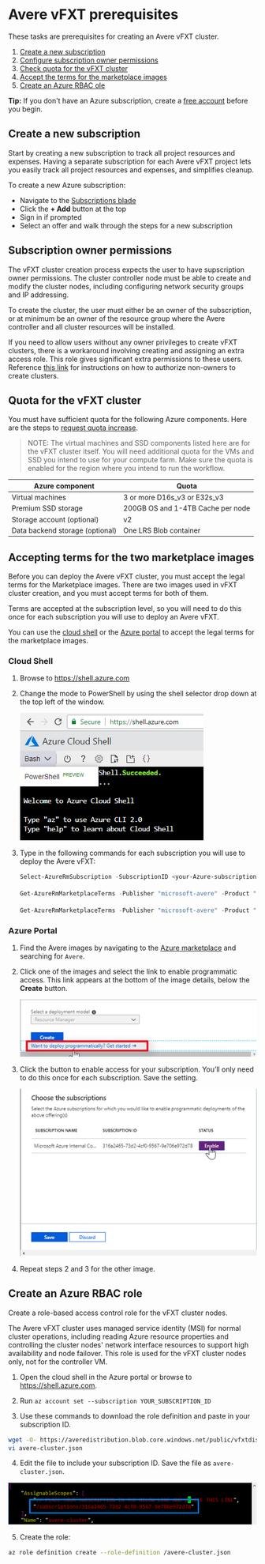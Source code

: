 # Avere vFXT prerequisites

These tasks are prerequisites for creating an Avere vFXT cluster.

1. [Create a new subscription](#create-a-new-subscription)
1. [Configure subscription owner permissions](#subscription-owner-permissions)
1. [Check quota for the vFXT cluster](#quota-for-the-vfxt-cluster)
1. [Accept the terms for the marketplace images](#accepting-terms-for-the-two-marketplace-images)
1. [Create an Azure RBAC ole](#create-an-azure-rbac-role)

**Tip:** If you don't have an Azure subscription, create a [free account](https://azure.microsoft.com/free/?WT.mc_id=A261C142F) before you begin.

## Create a new subscription

Start by creating a new subscription to track all project resources and expenses. Having a separate subscription for each Avere vFXT project lets you easily track all project resources and expenses, and simplifies cleanup.  

To create a new Azure subscription: 

- Navigate to the [Subscriptions blade](https://ms.portal.azure.com/#blade/Microsoft_Azure_Billing/SubscriptionsBlade)
- Click the **+ Add** button at the top
- Sign in if prompted
- Select an offer and walk through the steps for a new subscription

## Subscription owner permissions

The vFXT cluster creation process expects the user to have supscription owner permissions. The cluster controller node must be able to create and modify the cluster nodes, including configuring network security groups and IP addressing.

To create the cluster, the user must either be an owner of the subscription, or at minimum be an owner of the resource group where the Avere controller and all cluster resources will be installed. 

If you need to allow users without any owner privileges to create vFXT clusters, there is a workaround involving creating and assigning an extra access role. This role gives significant extra permissions to these users. Reference [this link](non_owner.md) for instructions on how to authorize non-owners to create clusters.

## Quota for the vFXT cluster
You must have sufficient quota for the following Azure components. Here are the steps to [request quota increase](https://docs.microsoft.com/en-us/azure/azure-supportability/resource-manager-core-quotas-request).

> NOTE: The virtual machines and SSD components listed here are for the vFXT cluster itself. You will need additional quota for the VMs and SSD you intend to use for your compute farm.  Make sure the quota is enabled for the region where you intend to run the workflow.

|Azure component|Quota|
|----------|-----------|
|Virtual machines|3 or more D16s_v3 or E32s_v3|
|Premium SSD storage|200GB OS and 1-4TB Cache per node|
|Storage account (optional) |v2|
|Data backend storage (optional) |One LRS Blob container |

## Accepting terms for the two marketplace images

Before you can deploy the Avere vFXT cluster, you must accept the legal terms for the Marketplace images. There are two images used in vFXT cluster creation, and you must accept terms for both of them.  

Terms are accepted at the subscription level, so you will need to do this once for each subscription you will use to deploy an Avere vFXT.

You can use the [cloud shell](#cloud-shell) or the [Azure portal](#azure-portal) to accept the legal terms for the marketplace images.



### Cloud Shell

1. Browse to https://shell.azure.com

2. Change the mode to PowerShell by using the shell selector drop down at the top left of the window.

   <img src="images/cloud_shell_powershell.png">

3. Type in the following commands for each subscription you will use to deploy the Avere vFXT:

   ```powershell
   Select-AzureRmSubscription -SubscriptionID <your-Azure-subscription-id>

   Get-AzureRmMarketplaceTerms -Publisher "microsoft-avere" -Product "vfxt" -Name "avere-vfxt-controller" | Set-AzureRmMarketplaceTerms -Accept

   Get-AzureRmMarketplaceTerms -Publisher "microsoft-avere" -Product "vfxt" -Name "avere-vfxt-node" | Set-AzureRmMarketplaceTerms -Accept
   ```
   
### Azure Portal

1. Find the Avere images by navigating to the [Azure marketplace](https://ms.portal.azure.com/#blade/Microsoft_Azure_Marketplace/GalleryFeaturedMenuItemBlade/selectedMenuItemId/home) and searching for ``Avere``.

2. Click one of the images and select the link to enable programmatic access. This link appears at the bottom of the image details, below the **Create** button.  

   <img src="images/2 - programmatic access link b.png">
   
3. Click the button to enable access for your subscription. You’ll only need to do this once for each subscription. Save the setting. 

   <img src="images/3 - enable programmatic access b.png">

4. Repeat steps 2 and 3 for the other image. 

## Create an Azure RBAC role

Create a role-based access control role for the vFXT cluster nodes. 

The Avere vFXT cluster uses managed service identity (MSI) for normal cluster operations, including reading Azure resource properties and controlling the cluster nodes' network interface resources to support high availability and node failover. This  role is used for the vFXT cluster nodes only, not for the controller VM.

1. Open the cloud shell in the Azure portal or browse to https://shell.azure.com.

2. Run ```az account set --subscription YOUR_SUBSCRIPTION_ID```

3. Use these commands to download the role definition and paste in your subscription ID. 

```bash
wget -O- https://averedistribution.blob.core.windows.net/public/vfxtdistdoc.tgz | tar zxf - avere-cluster.json
vi avere-cluster.json
```

4. Edit the file to include your subscription ID. Save the file as ``avere-cluster.json``. 

<img src="images/12pastesubid.png">

5. Create the role:  

```bash
az role definition create --role-definition /avere-cluster.json
```
